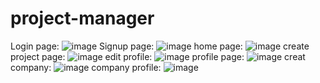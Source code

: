 # project-manager
Login page:
![image](https://github.com/M-Vi4/project-manager/assets/81406400/aa9e38e2-571e-4ccb-accc-057f6b978630)
Signup page:
![image](https://github.com/M-Vi4/project-manager/assets/81406400/fd173cc9-20c0-40ac-b455-c5751bc65d24)
home page:
![image](https://github.com/M-Vi4/project-manager/assets/81406400/ad3ec61e-73d7-42b9-ae3a-f5ac03f6dc1a)
create project page:
![image](https://github.com/M-Vi4/project-manager/assets/81406400/73c9a998-ab22-4fe4-b30f-0d54543a1234)
edit profile:
![image](https://github.com/M-Vi4/project-manager/assets/81406400/522da652-d96a-4d08-885e-e3f3a38e4802)
profile page:
![image](https://github.com/M-Vi4/project-manager/assets/81406400/ff42ae11-27ad-4b32-9e52-b752f94ffcde)
creat company:
![image](https://github.com/M-Vi4/project-manager/assets/81406400/8c6f3a7d-bc74-491a-aa7d-52890b7d5792)
company profile:
![image](https://github.com/M-Vi4/project-manager/assets/81406400/752306d9-4242-4199-b7d3-eaf1998e92bc)
